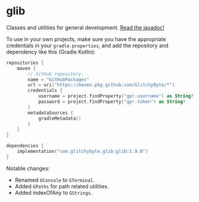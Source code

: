 # glib

Classes and utilities for general development.
[Read the javadoc!](https://glitchybyte.github.io/glitchy-kit/)

To use in your own projects, make sure you have the appropriate credentials in your `gradle.properties`, and add the repository and dependency like this (Gradle Kotlin):

```kotlin
repositories {
    maven {
        // GitHub repository.
        name = "GitHubPackages"
        url = uri("https://maven.pkg.github.com/GlitchyByte/*")
        credentials {
            username = project.findProperty("gpr.username") as String?
            password = project.findProperty("gpr.token") as String?
        }
        metadataSources {
            gradleMetadata()
        }
    }
}

dependencies {
    implementation("com.glitchybyte.glib:glib:1.9.0")
}
```

Notable changes:

* Renamed `GConsole` to `GTerminal`.
* Added `GPaths` for path related utilities.
* Added indexOfAny to `GStrings`.
